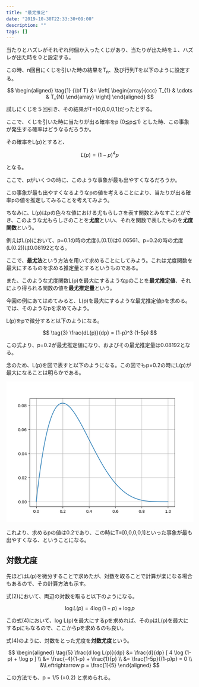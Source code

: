 ```yaml
---
title: "最尤推定"
date: "2019-10-30T22:33:30+09:00"
description: ""
tags: []
---
```


当たりとハズレがそれぞれ何個か入ったくじがあり、当たりが出た時を１、ハズレが出た時を０と設定する。

この時、n回目にくじを引いた時の結果をT<sub>n</sub>、及び行列Tを以下のように設定する。

$$
\begin{aligned}
\tag{1}  {\bf T}    &=  \left[
                            \begin{array}{ccc}
                                T_{1} & \cdots & T_{N} 
                            \end{array}
                        \right]
\end{aligned}
$$

試しにくじを５回引き、その結果がT=[0,0,0,0,1]だったとする。

ここで、くじを引いた時に当たりが出る確率をp (0≦p≦1) とした時、この事象が発生する確率はどうなるだろうか。

その確率をL(p)とすると、

$$
\tag{2} L(p) = (1-p)^4  p 
$$

となる。

ここで、pがいくつの時に、このような事象が最も出やすくなるだろうか。

この事象が最も出やすくなるようなpの値を考えることにより、当たりが出る確率pの値を推定してみることを考えてみよう。

ちなみに、L(p)はpの色々な値における尤もらしさを表す関数とみなすことができ、このような尤もらしさのことを**尤度**といい、それを関数で表したものを**尤度関数**という。

例えばL(p)において、p=0.1の時の尤度(L(0.1))は0.06561、p=0.2の時の尤度(L(0.2))は0.08192となる。

ここで、**最尤法**という方法を用いて求めることにしてみよう。これは尤度関数を最大にするものを求める推定量とするというものである。

また、このような尤度関数L(p)を最大にするようなpのことを**最尤推定値**、それにより得られる関数の値を**最尤推定量**という。

今回の例にあてはめてみると、L(p)を最大にするような最尤推定値pを求める。では、そのようなpを求めてみよう。

L(p)をpで微分すると以下のようになる。

$$
\tag{3}  \frac{dL(p)}{dp} = (1-p)^3 (1-5p)
$$

この式より、p=0.2が最尤推定値になり、およびその最尤推定量は0.08192となる。

念のため、L(p)を図で表すと以下のようになる。この図でもp=0.2の時にL(p)が最大になることは明らかである。

![maximum likelihood1](./maximum_likelihood1.png)

これより、求めるpの値は0.2であり、この時にT=[0,0,0,0,1]といった事象が最も出やすくなる、ということになる。


## 対数尤度

先ほどはL(p)を微分することで求めたが、対数を取ることで計算が楽になる場合もあるので、その計算方法も示す。

式(2)において、両辺の対数を取ると以下のようになる。

$$
\tag{4}  \log L(p) = 4 \log (1-p) + \log p
$$

この式(4)において、log L(p)を最大にするpを求めれば、そのpはL(p)を最大にするpにもなるので、ここからpを求めるのも良い。

式(4)のように、対数をとった尤度を**対数尤度**という。

$$
\begin{aligned}
\tag{5}  \frac{d log L(p)}{dp}    
            &=  \frac{d}{dp} [ 4 \log (1-p) + \log p ] \\
            &=  \frac{-4}{1-p} + \frac{1}{p} \\
            &=  \frac{1-5p}{(1-p)p} = 0 \\
            &\Leftrightarrow  p = \frac{1}{5}
\end{aligned}
$$

この方法でも、p = 1/5 (=0.2) と求められる。